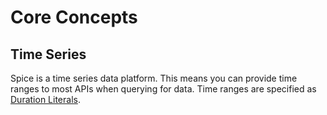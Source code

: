 # Core Concepts

## Time Series

Spice is a time series data platform. This means you can provide time ranges to most APIs when querying for data. Time ranges are specified as [Duration Literals](duration-literals.md).

###
